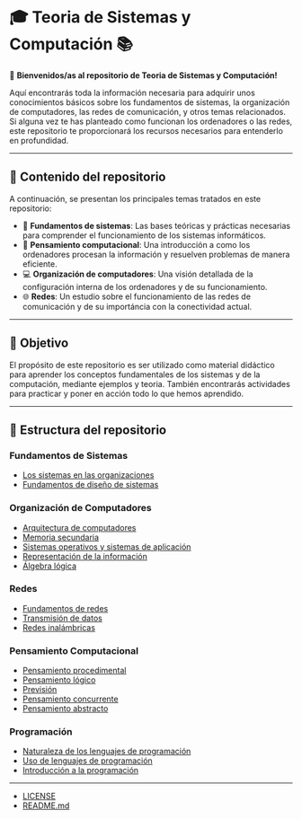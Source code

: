 # 🎓 Teoria de Sistemas y Computación 📚

👋 **Bienvenidos/as al repositorio de Teoria de Sistemas y Computación!** 

Aquí encontrarás toda la información necesaria para adquirir unos conocimientos básicos sobre los fundamentos de sistemas, la organización de computadores, las redes de comunicación, y otros temas relacionados. Si alguna vez te has planteado como funcionan los ordenadores o las redes, este repositorio te proporcionará los recursos necesarios para entenderlo en profundidad. 

---

## 🚀 Contenido del repositorio

A continuación, se presentan los principales temas tratados en este repositorio:

- 📖 **Fundamentos de sistemas**: Las bases teóricas y prácticas necesarias para comprender el funcionamiento de los sistemas informáticos.
- 🧠 **Pensamiento computacional**: Una introducción a como los ordenadores procesan la información y resuelven problemas de manera eficiente.
- 💻 **Organización de computadores**: Una visión detallada de la configuración interna de los ordenadores y de su funcionamiento.
- 🌐 **Redes**: Un estudio sobre el funcionamiento de las redes de comunicación y de su importáncia con la conectividad actual.

---

## 🎯 Objetivo

El propósito de este repositorio es ser utilizado como material didáctico para aprender los conceptos fundamentales de los sistemas y de la computación, mediante ejemplos y teoria. También encontrarás actividades para practicar y poner en acción todo lo que hemos aprendido. 

---

## 📂 Estructura del repositorio

### Fundamentos de Sistemas
- [Los sistemas en las organizaciones](Fundamentos-de-sistemas/Los-sistemas-en-las-organizaciones/)
- [Fundamentos de diseño de sistemas](Fundamentos-de-sistemas/Fundamentos-de-diseño-de-sistemas/)

### Organización de Computadores
- [Arquitectura de computadores](Organización-de-computadores/Arquitectura-de-computadores/)
- [Memoria secundaria](Organización-de-computadores/Memoria-secundaria/)
- [Sistemas operativos y sistemas de aplicación](Organización-de-computadores/Sistemas-operativos-y-sistemas-de-aplicacion/)
- [Representación de la información](Organización-de-computadores/Representacion-de-la-informacion/)
- [Álgebra lógica](Organización-de-computadores/Algebra-logica/)

### Redes
- [Fundamentos de redes](Redes/Fundamentos-de-redes/)
- [Transmisión de datos](Redes/Transmision-de-datos/)
- [Redes inalámbricas](Redes/Redes-inalambricas/)

### Pensamiento Computacional
- [Pensamiento procedimental](Pensamiento-computacional/Pensamiento-procedimental/)
- [Pensamiento lógico](Pensamiento-computacional/Pensamiento-logico/)
- [Previsión](Pensamiento-computacional/Prevision/)
- [Pensamiento concurrente](Pensamiento-computacional/Pensamiento-concurrente/)
- [Pensamiento abstracto](Pensamiento-computacional/Pensamiento-abstracto/)

### Programación
- [Naturaleza de los lenguajes de programación](Programacion/Naturaleza-de-los-lenguajes-de-programacion/)
- [Uso de lenguajes de programación](Programacion/Uso-de-lenguajes-de-programacion/)
- [Introducción a la programación](Programacion/Introduccion-a-la-programacion/)

---

- [LICENSE](LICENSE)
- [README.md](README.md)

